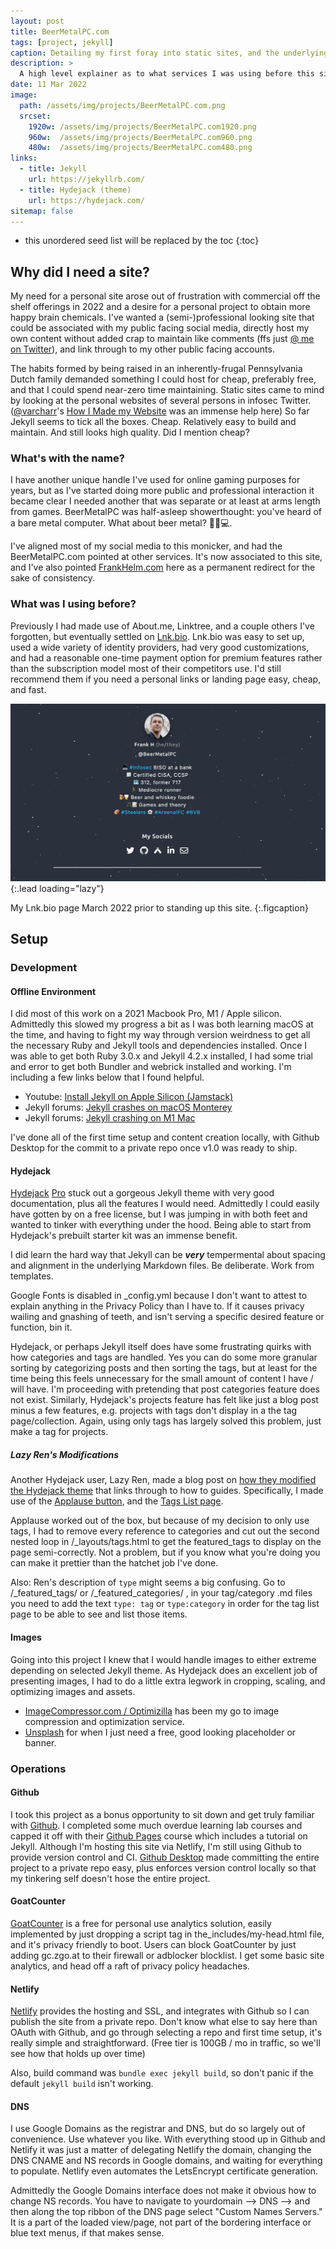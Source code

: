 ```yaml
---
layout: post
title: BeerMetalPC.com
tags: [project, jekyll]
caption: Detailing my first foray into static sites, and the underlying services utilized.
description: >
  A high level explainer as to what services I was using before this site, why I built this one, and the design decisions made in the process.  
date: 11 Mar 2022
image: 
  path: /assets/img/projects/BeerMetalPC.com.png
  srcset: 
    1920w: /assets/img/projects/BeerMetalPC.com1920.png
    960w:  /assets/img/projects/BeerMetalPC.com960.png
    480w:  /assets/img/projects/BeerMetalPC.com480.png
links:
  - title: Jekyll
    url: https://jekyllrb.com/
  - title: Hydejack (theme)
    url: https://hydejack.com/
sitemap: false
---
```


* this unordered seed list will be replaced by the toc
{:toc}

## Why did I need a site? 

My need for a personal site arose out of frustration with commercial off the shelf offerings in 2022 and a desire for a personal project to obtain more happy brain chemicals. I've wanted a (semi-)professional looking site that could be associated with my public facing social media, directly host my own content without added crap to maintain like comments (ffs just [@ me on Twitter](https://twitter.com/BeerMetalPC)), and link through to my other public facing accounts. 

The habits formed by being raised in an inherently-frugal Pennsylvania Dutch family demanded something I could host for cheap, preferably free, and that I could spend near-zero time maintaining. Static sites came to mind by looking at the personal websites of several persons in infosec Twitter. ([@varcharr](https://twitter.com/varcharr)'s [How I Made my Website](https://casey.is/blogging/making-this-website/) was an immense help here) So far Jekyll seems to tick all the boxes. Cheap. Relatively easy to build and maintain. And still looks high quality. Did I mention cheap? 

### What's with the name? 

I have another unique handle I've used for online gaming purposes for years, but as I've started doing more public and professional interaction it became clear I needed another that was separate or at least at arms length from games. BeerMetalPC was half-asleep showerthought: you've heard of a bare metal computer. What about beer metal? 🍺🤘💻. 

I've aligned most of my social media to this monicker, and had the BeerMetalPC.com pointed at other services. It's now associated to this site, and I've also pointed [FrankHelm.com](https://FrankHelm.com) here as a permanent redirect for the sake of consistency. 

### What was I using before? 

Previously I had made use of About.me, Linktree, and a couple others I've forgotten, but eventually settled on [Lnk.bio](https://lnk.bio/). Lnk.bio was easy to set up, used a wide variety of identity providers, had very good customizations, and had a reasonable one-time payment option for premium features rather than the subscription model most of their competitors use. I'd still recommend them if you need a personal links or landing page easy, cheap, and fast.

![image](/assets/img/projects/LnkBio.png){:.lead loading="lazy"}

My Lnk.bio page March 2022 prior to standing up this site.
{:.figcaption}

## Setup 
### Development
#### Offline Environment
I did most of this work on a 2021 Macbook Pro, M1 / Apple silicon. Admittedly this slowed my progress a bit as I was both learning macOS at the time, and having to fight my way through version weirdness to get all the necessary Ruby and Jekyll tools and dependencies installed. Once I was able to get both Ruby 3.0.x and Jekyll 4.2.x installed, I had some trial and error to get both Bundler and webrick installed and working. I'm including a few links below that I found helpful. 

- Youtube: [Install Jekyll on Apple Silicon (Jamstack)](https://www.youtube.com/watch?v=UKB9ylw0G4U)
- Jekyll forums: [Jekyll crashes on macOS Monterey](https://talk.jekyllrb.com/t/jekyll-crashes-on-macos-monterey/6673)
- Jekyll forums: [Jekyll crashing on M1 Mac](https://talk.jekyllrb.com/t/jekyll-crashing-on-m1-mac/6367?page=2)

I've done all of the first time setup and content creation locally, with Github Desktop for the commit to a private repo once v1.0 was ready to ship. 

#### Hydejack

[Hydejack](https://hydejack.com/) [Pro](https://qwtel.gumroad.com/l/nuOluY/qr0tw8m) stuck out a gorgeous Jekyll theme with very good documentation, plus all the features I would need. Admittedly I could easily have gotten by on a free license, but I was jumping in with both feet and wanted to tinker with everything under the hood. Being able to start from Hydejack's prebuilt starter kit was an immense benefit. 

I did learn the hard way that Jekyll can be ***very*** tempermental about spacing and alignment in the underlying Markdown files. Be deliberate. Work from templates.

Google Fonts is disabled in _config.yml because I don't want to attest to explain anything in the Privacy Policy than I have to. If it causes privacy wailing and gnashing of teeth, and isn't serving a specific desired feature or function, bin it. 

Hydejack, or perhaps Jekyll itself does have some frustrating quirks with how categories and tags are handled. Yes you can do some more granular sorting by categorizing posts and then sorting the tags, but at least for the time being this feels unnecessary for the small amount of content I have / will have. I'm proceeding with pretending that post categories feature does not exist. Similarly, Hydejack's projects feature has felt like just a blog post minus a few features, e.g. projects with tags don't display in a the tag page/collection. Again, using only tags has largely solved this problem, just make a tag for projects.

##### Lazy Ren's Modifications

Another Hydejack user, Lazy Ren, made a blog post on [how they modified the Hydejack theme](https://lazyren.github.io/devlog/how-i-customized-hydejack-theme.html)  that links through to how to guides. Specifically, I made use of the [Applause button](https://lazyren.github.io/devlog/add-applause-button-for-jekyll-post), and the [Tags List page](https://lazyren.github.io/devlog/creating-tag-list-page). 

Applause worked out of the box, but because of my decision to only use tags, I had to remove every reference to categories and cut out the second nested loop in /_layouts/tags.html to get the featured_tags to display on the page semi-correctly. Not a problem, but if you know what you're doing you can make it prettier than the hatchet job I've done. 

Also: Ren's description of `type` might seems a big confusing. Go to /_featured_tags/ or /_featured_categories/ , in your tag/category .md files you need to add the text `type: tag` or `type:category` in order for the tag list page to be able to see and list those items.

#### Images

Going into this project I knew that I would handle images to either extreme depending on selected Jekyll theme. As Hydejack does an excellent job of presenting images, I had to do a little extra legwork in cropping, scaling, and optimizing images and assets. 

- [ImageCompressor.com / Optimizilla](https://imagecompressor.com/) has been my go to image compression and optimization service. 
- [Unsplash](https://unsplash.com/) for when I just need a free, good looking placeholder or banner. 

### Operations
#### Github

I took this project as a bonus opportunity to sit down and get truly familiar with [Github](https://github.com/). I completed some much overdue learning lab courses and capped it off with their [Github Pages](https://lab.github.com/githubtraining/github-pages) course which includes a tutorial on Jekyll. Although I'm hosting this site via Netlify, I'm still using Github to provide version control and CI. [Github Desktop](https://desktop.github.com/) made committing the entire project to a private repo easy, plus enforces version control locally so that my tinkering self doesn't hose the entire project. 

#### GoatCounter

[GoatCounter](https://www.goatcounter.com/) is a free for personal use analytics solution, easily implemented by just dropping a script tag in the_includes/my-head.html file, and it's privacy friendly to boot. Users can block GoatCounter by just adding gc.zgo.at to their firewall or adblocker blocklist. I get some basic site analytics, and head off a raft of privacy policy headaches. 

#### Netlify 

[Netlify](https://www.netlify.com/) provides the hosting and SSL, and integrates with Github so I can publish the site from a private repo. Don't know what else to say here than OAuth with Github, and go through selecting a repo and first time setup, it's really simple and straightforward. (Free tier is 100GB / mo in traffic, so we'll see how that holds up over time) 

Also, build command was `bundle exec jekyll build`, so don't panic if the default `jekyll build` isn't working. 

#### DNS

I use Google Domains as the registrar and DNS, but do so largely out of convenience. Use whatever you like. With everything stood up in Github and Netlify it was just a matter of delegating Netlify the domain, changing the DNS CNAME and NS records in Google domains, and waiting for everything to populate. Netlify even automates the LetsEncrypt certificate generation. 

Admittedly the Google Domains interface does not make it obvious how to change NS records. You have to navigate to yourdomain --> DNS --> and then along the top ribbon of the DNS page select "Custom Names Servers." It is a part of the loaded view/page, not part of the bordering interface or blue text menus, if that makes sense. 


